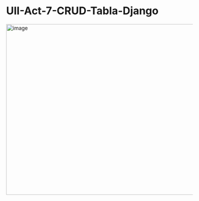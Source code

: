 # UII-Act-7-CRUD-Tabla-Django
<img width="1720" height="462" alt="image" src="https://github.com/user-attachments/assets/cad4e9e9-1ec1-4ce9-a7d2-afddcfddde82" />
